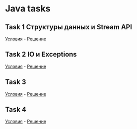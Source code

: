 # Java tasks
## Task 1 Структуры данных и Stream API
[Условия](https://github.com/YuriyVelikotskiy/java-lessons/blob/main/Task%201/README.md) - [Решение](https://github.com/YuriyVelikotskiy/java-lessons/tree/main/Task%201)
## Task 2 IO и Exceptions
[Условия](https://github.com/YuriyVelikotskiy/java-lessons/blob/main/Task%202/README.md) - [Решение](https://github.com/YuriyVelikotskiy/java-lessons/tree/main/Task%202)
## Task 3
[Условия](https://github.com/YuriyVelikotskiy/java-lessons/blob/main/Task%203/README.md) - [Решение](https://github.com/YuriyVelikotskiy/java-lessons/tree/main/Task%203)
## Task 4
[Условия](https://github.com/YuriyVelikotskiy/java-lessons/blob/main/Task%204/README.md) - [Решение](https://github.com/YuriyVelikotskiy/java-lessons/tree/main/Task%204)
